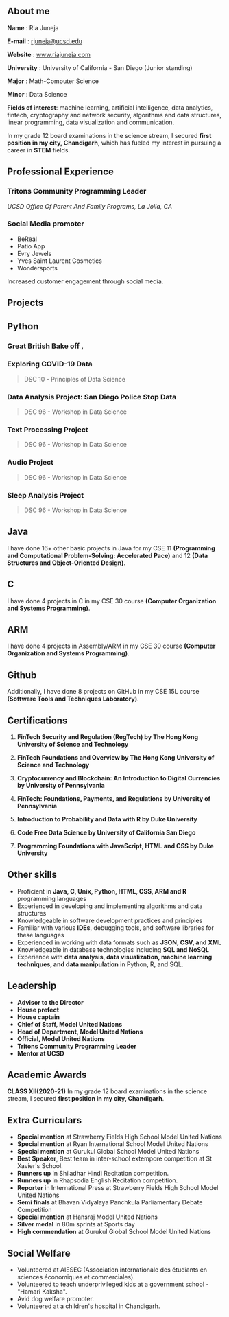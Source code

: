 
## About me <a id="about-me"></a> 

**Name** : Ria Juneja

**E-mail** :  rjuneja@ucsd.edu 

**Website** : www.riajuneja.com

**University** : University of California - San Diego (Junior standing)

**Major** : Math-Computer Science

**Minor** : Data Science

**Fields of interest**:
machine learning, artificial intelligence, data analytics, fintech, cryptography and network security, algorithms and data structures, linear programming, data visualization and communication.

In my grade 12 board examinations in the science stream, I secured **first position in my city, Chandigarh**, which has fueled my interest in pursuing a career in **STEM** fields.


## Professional Experience <a id="prof"></a>

### Tritons Community Programming Leader
_UCSD Office Of Parent And Family Programs, La Jolla, CA_


### Social Media promoter
- BeReal
- Patio App
- Evry Jewels
- Yves Saint Laurent Cosmetics
- Wondersports

Increased customer engagement through social media.


## Projects <a id="projects"></a>

## Python 

### Great British Bake off ,
### Exploring COVID-19 Data
> DSC 10 - Principles of Data Science

### Data Analysis Project: San Diego Police Stop Data
> DSC 96 - Workshop in Data Science

### Text Processing Project
> DSC 96 - Workshop in Data Science

### Audio Project
> DSC 96 - Workshop in Data Science

### Sleep Analysis Project
> DSC 96 - Workshop in Data Science


## Java

I have done 16+ other basic projects in Java for my CSE 11 **(Programming and Computational Problem-Solving: Accelerated Pace)** and 12 **(Data Structures and Object-Oriented Design)**. 

## C

I have done 4 projects in C in my CSE 30 course **(Computer Organization and Systems Programming)**.

## ARM

I have done 4 projects in Assembly/ARM in my CSE 30 course **(Computer Organization and Systems Programming)**.

## Github

Additionally, I have done 8 projects on GitHub in my CSE 15L course **(Software Tools and Techniques Laboratory)**.

## Certifications <a id="certfifications"></a>


1. **FinTech Security and Regulation (RegTech) by The Hong Kong University of Science and Technology**

2. **FinTech Foundations and Overview by The Hong Kong University of Science and Technology**

3. **Cryptocurrency and Blockchain: An Introduction to Digital Currencies by University of Pennsylvania**

4. **FinTech: Foundations, Payments, and Regulations by University of Pennsylvania**

5. **Introduction to Probability and Data with R by Duke University**


6. **Code Free Data Science by University of California San Diego**

7. **Programming Foundations with JavaScript, HTML and CSS by Duke University**


## Other skills <a id="skills"></a>

- Proficient in **Java, C, Unix, Python, HTML, CSS, ARM and R** programming languages
- Experienced in developing and implementing algorithms and data structures
- Knowledgeable in software development practices and principles
- Familiar with various **IDEs**, debugging tools, and software libraries for these languages
- Experienced in working with data formats such as **JSON, CSV, and XML**
- Knowledgeable in database technologies including **SQL and NoSQL**
- Experience with **data analysis, data visualization, machine learning techniques, and data manipulation** in Python, R, and SQL.

## Leadership <a id="leadership"></a>

- **Advisor to the Director** 
- **House prefect**
- **House captain**
- **Chief of Staff, Model United Nations**
- **Head of Department,  Model United Nations**
- **Official,  Model United Nations** 
- **Tritons Community Programming Leader**
- **Mentor at UCSD**

## Academic Awards <a id="awards"></a>

**CLASS XII(2020-21)**
In my grade 12 board examinations in the science stream, I secured **first position in my city, Chandigarh**.

## Extra Curriculars <a id="EC"></a>

- **Special mention** at Strawberry Fields High School Model United Nations
- **Special mention** at Ryan International School Model United Nations
- **Special mention** at Gurukul Global School Model United Nations
- **Best Speaker**, Best team in inter-school extempore competition at St Xavier's School.
- **Runners up** in Shiladhar Hindi Recitation competition.
- **Runners up** in Rhapsodia English Recitation competition.
- **Reporter** in International Press at Strawberry Fields High School Model United Nations
- **Semi finals** at Bhavan Vidyalaya Panchkula Parliamentary Debate Competition
- **Special mention** at Hansraj Model United Nations
- **Silver medal** in 80m sprints at Sports day
- **High commendation** at Gurukul Global School Model United Nations

## Social Welfare <a id="sw"></a>

- Volunteered at AIESEC (Association internationale des étudiants en sciences économiques et commerciales).
- Volunteered to teach underprivileged kids at a government school - "Hamari Kaksha".
- Avid dog welfare promoter.
- Volunteered at a children's hospital in Chandigarh.
